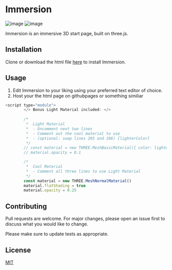 # Immersion

![image](https://immersion-bucket-bucket.s3.us-east-2.amazonaws.com/torus.png)
![image](https://immersion-bucket-bucket.s3.us-east-2.amazonaws.com/spheres3.png)

Immersion is an immersive 3D start page, built on three.js.

## Installation

Clone or download the html file [here](https://github.com/travistrotto/Immersion/archive/refs/heads/main.zip) to install Immersion.

## Usage

1. Edit Immersion to your liking using your preferred text editor of choice.
2. Host your the html page on githubpages or something similiar

```javascript
<script type="module">
        </> Bonus Light Material included: </>
        
        /*  
         *  Light Material
         *  - Uncomment next two lines
         *  - Comment out the cool material to use
         *  - (optional: swap lines 285 and 286) [lighterColor]
         */
        // const material = new THREE.MeshBasicMaterial({ color: lighterColor })
        // material.opacity = 0.1

        /*  
         *  Cool Material
         *  - Comment all three lines to use Light Material
         */
        const material = new THREE.MeshNormalMaterial()
        material.flatShading = true
        material.opacity = 0.25

```

## Contributing

Pull requests are welcome. For major changes, please open an issue first
to discuss what you would like to change.

Please make sure to update tests as appropriate.

## License

[MIT](https://choosealicense.com/licenses/mit/)